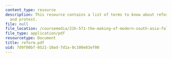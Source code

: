 ```yaml
---
content_type: resource
description: This resource contains a list of terms to know about reform, revival,
  and protest.
file: null
file_location: /coursemedia/21h-571-the-making-of-modern-south-asia-fall-2006/7d9f00bf052110ad7d1a8c100e83ef00_reform.pdf
file_type: application/pdf
resourcetype: Document
title: reform.pdf
uid: 7d9f00bf-0521-10ad-7d1a-8c100e83ef00
---
```

